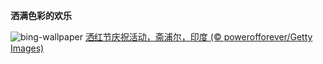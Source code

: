 
**洒满色彩的欢乐**

![bing-wallpaper](https://www.bing.com/th?id=OHR.HoliColors_ZH-CN2177185823_1920x1080.jpg)
[洒红节庆祝活动，斋浦尔，印度 (© powerofforever/Getty Images)](https://www.bing.com/search?q=%E6%B4%92%E7%BA%A2%E8%8A%82&amp;form=hpcapt&amp;mkt=zh-cn)
  